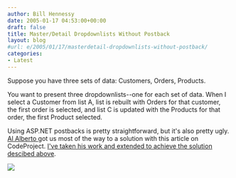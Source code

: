 ```yaml
---
author: Bill Hennessy
date: 2005-01-17 04:53:00+00:00
draft: false
title: Master/Detail Dropdownlists Without Postback
layout: blog
#url: e/2005/01/17/masterdetail-dropdownlists-without-postback/
categories:
- Latest
---
```


Suppose you have three sets of data: Customers, Orders, Products.




You want to present three dropdownlists--one for each set of data. When I select a Customer from list A, list is rebuilt with Orders for that customer, the first order is selected, and list C is updated with the Products for that order, the first Product selected.




Using ASP.NET postbacks is pretty straightforward, but it's also pretty ugly. [Al Alberto ](https://www.codeproject.com/aspnet/MasterDetailDDL.asp?select=1016022&forumid=14297&df=100&msg=1016022)got us most of the way to a solution with this article on CodeProject. [I've taken his work and extended to achieve the solution descibed above](https://blog.billhennessy.com/forums/927/ShowPost.aspx).







![](https://blog.billhennessy.com/aggbug.aspx?PostID=930)

